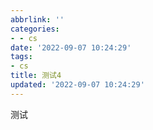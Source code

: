 ```yaml
---
abbrlink: ''
categories:
- - cs
date: '2022-09-07 10:24:29'
tags:
- cs
title: 测试4
updated: '2022-09-07 10:24:29'
---
```

测试
